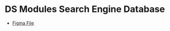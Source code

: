 # DS Modules Search Engine Database

- [Figma File](https://www.figma.com/file/hl9XAkahP7VzkByv9moAwK/Modules?node-id=0%3A1&t=IFBO0wusQAUw6ya1-1)
